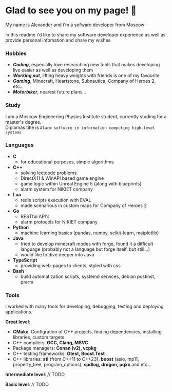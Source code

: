 # Glad to see you on my page! 👋

My name is Alexander and i'm a sofware developer from Moscow

In this readme i'd like to share my software developer experience as well as provide personal infomation and share my wishes

### Hobbies

- **_Coding_**, especially love researching new tools that makes developing live easier as well as developing them </br>
- **_Working out_**, lifting heavy weights with friends is one of my favourite </br>
- **_Gaming_**, Minecraft, Heartstone, Subnautica, Company of Heroes 2, etc... </br>
- **_Motorbiker_**, nearest future plans... </br>
 
### Study

I am a Moscow Engineering Physics Institute student, currently studing for a master's degree. </br>
Diplomas title is `Alarm software in information computing high-level systems`

### Languages


 - **C**
   - for educational purposes, simple algorithms
 - **C++**
   - solving leetcode problems
   - DirectX11 & WinAPI based game engine
   - game logic within Unreal Engine 5 (along with blueprints)
   - alarm system for NIKIET company
 - **Lua**
   - redis scripts execution with EVAL
   - made scenarious in custom maps for Company of Heroes 2 
 - **Go**
   - RESTful API's
   - alarm protocols for NIKIET company
 - **Python**
   - machine learning basics (pandas, numpy, scikit-learn, matplotlib) 
 - **Java**
   - tried to develop minecraft modes with forge, found it a difficult language (probably not a language but forge itself, but still...)
   - would like to dive deeper into Java
 - **TypeScript**
   - providing web-pages to clients, styled with css
 - **Bash**
   - build automatization scripts, systemd services, debian postinst, prerm

### Tools

I worked with many tools for developing, debugging, testing and deploying applications.

**Great level**:
* **CMake**:  Configration of C++ projects, finding dependencies, installing libraries, custom targets
* C++ compilers: **GCC, Clang, MSVC**
* Package managers: **Conan (v2), vcpkg**
* C++ testing frameworks: **Gtest, Boost.Test**
* C++ libraries: **stl** (from C++11 to C++23), **boost** (asio, mp11, property_tree, program_options), **spdlog, drogon, pqxx** and etc...

**Intermediate level**:
// TODO

**Basic level**:
// TODO 

